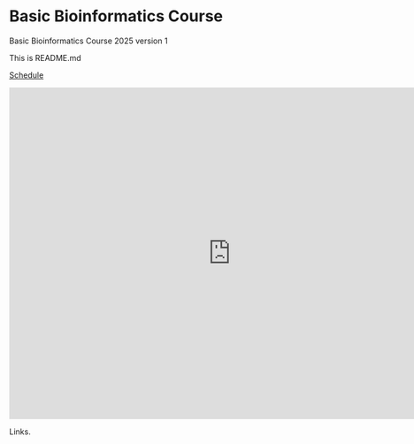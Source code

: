 # Basic Bioinformatics Course 

Basic Bioinformatics Course 2025 version 1

This is README.md 

[Schedule](schedule.html)

<iframe src="https://calendar.google.com/calendar/embed?src=yourcalendarID&ctz=YourTimeZone" 
        style="border: 0" width="800" height="600" frameborder="0" scrolling="no"></iframe>

Links.


